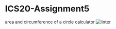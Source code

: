 # ICS20-Assignment5
area and circumference of a circle calculator
 [![linter](https://github.com/<Lauren-Jeffrey>/<ICS20-Assignment5>/workflows/linter/badge.svg)](https://github.com/marketplace/actions/super-linter)  
